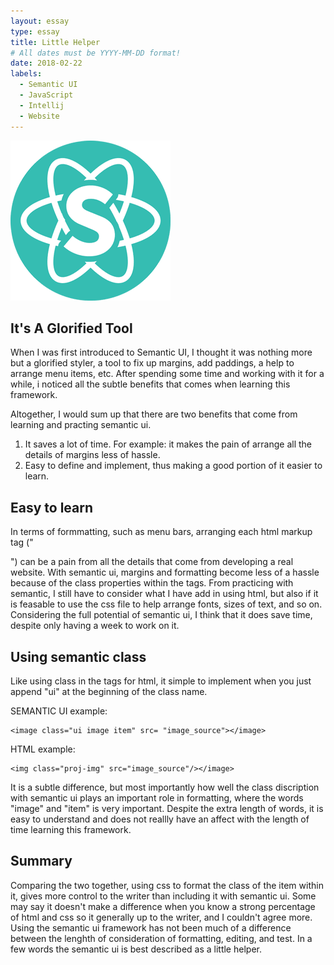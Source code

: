 ```yaml
---
layout: essay
type: essay
title: Little Helper
# All dates must be YYYY-MM-DD format!
date: 2018-02-22
labels:
  - Semantic UI
  - JavaScript
  - Intellij
  - Website
---
```


<img class="small left floated image" src="../images/semanticUI.png">

## It's A Glorified Tool
When I was first introduced to Semantic UI, I thought it was nothing more but a glorified styler, a tool to fix up margins, add paddings, a help to arrange menu items, etc. After spending some time and working with it for a while, i noticed all the subtle benefits that comes when learning this framework. 

Altogether, I would sum up that there are two benefits that come from learning and practing semantic ui. 

1. It saves a lot of time. For example: it makes the pain of arrange all the details of margins less of hassle.
2. Easy to define and implement, thus making a good portion of it easier to learn. 


## Easy to learn

In terms of formmatting, such as menu bars, arranging each html markup tag ("<div class....>")  can be a pain from all the details that come from developing a real website. With semantic ui, margins and formatting become less of a hassle because of the class properties within the tags. From practicing with semantic, I still have to consider what I have add in using html, but also if it is feasable to use the css file to help arrange fonts, sizes of text, and so on. Considering the full potential of semantic ui, I think that it does save time, despite only having a week to work on it. 

## Using semantic class
Like using class in the tags for html, it simple to implement when you just append "ui" at the beginning of the class name. 

SEMANTIC UI example:

```
<image class="ui image item" src= "image_source"></image>

```
HTML example:
```
<img class="proj-img" src="image_source"/></image>
```
It is a subtle difference, but most importantly how well the class discription with semantic ui plays an important role in formatting, where the words "image" and "item" is very important. Despite the extra length of words, it is easy to understand and does not reallly have an affect with the length of time learning this framework.


## Summary

Comparing the two together, using css to format the class of the item within it, gives more control to the writer than including it with semantic ui. Some may say it doesn't make a difference when you know a strong percentage of html and css so it generally up to the writer, and I couldn't agree more. Using the semantic ui framework has not been much of a difference between the lenghth of consideration of formatting, editing, and test. In a few words the semantic ui is best described as a little helper.

